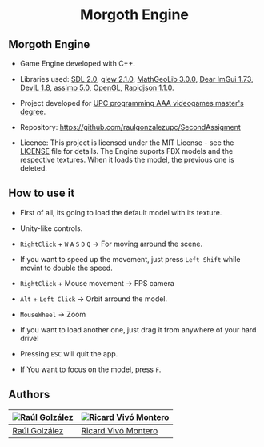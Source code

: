 <h1 align="center" style="border-bottom: none;">Morgoth Engine</h1>

## Morgoth Engine
- Game Engine developed with C++.
- Libraries used: [SDL 2.0](https://www.libsdl.org/), [glew 2.1.0](http://glew.sourceforge.net/), [MathGeoLib 3.0.0](https://github.com/juj/MathGeoLib/), [Dear ImGui 1.73](https://github.com/ocornut/imgui/), [DevIL 1.8](http://openil.sourceforge.net/), [assimp 5.0](https://github.com/assimp/assimp/), [OpenGL](https://www.opengl.org/), [Rapidjson 1.1.0](https://github.com/Tencent/rapidjson/).

- Project developed for [UPC programming AAA videogames master's degree](https://www.talent.upc.edu/ing/estudis/formacio/curs/201200/master-degree-advanced-programming-aaa-videogames/).


- Repository: https://github.com/raulgonzalezupc/SecondAssigment

- Licence: This project is licensed under the MIT License - see the [LICENSE](https://github.com/raulgonzalezupc/SecondAssigment/blob/master/LICENSE) file for details.
The Engine suports FBX models and the respective textures. When it loads the model, the previous one is deleted. 


## How to use it
- First of all, its going to load the default model with its texture.

- Unity-like controls.

- `RightClick` + `W` `A` `S` `D` `Q` &rarr; For moving arround the scene.
- If you want to speed up the movement, just press `Left Shift` while movint to double the speed. 

- `RightClick` + Mouse movement &rarr; FPS camera

- `Alt` + `Left Click` &rarr; Orbit arround the model.

- `MouseWheel` &rarr; Zoom

- If you want to load another one, just drag it from anywhere of your hard drive!

- Pressing `ESC` will quit the app.

- If You want to focus on the model, press `F`.

## Authors
| [![Raúl Golzález](https://github.com/raulgonzalezupc.png?size=10)](https://github.com/raulgonzalezupc) | [![Ricard Vivó Montero](https://github.com/RickyVimon.png?size=100)](https://github.com/RickyVimon) |
| ---- | ---- |
| [Raúl Golzález](https://github.com/raulgonzalezupc/) | [Ricard Vivó Montero](https://github.com/RickyVimon/) |



 
